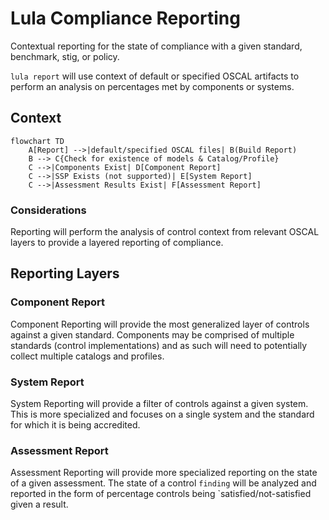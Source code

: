 # Lula Compliance Reporting

Contextual reporting for the state of compliance with a given standard, benchmark, stig, or policy.

`lula report` will use context of default or specified OSCAL artifacts to perform an analysis on percentages met by components or systems.

## Context

```mermaid
flowchart TD
    A[Report] -->|default/specified OSCAL files| B(Build Report)
    B --> C{Check for existence of models & Catalog/Profile}
    C -->|Components Exist| D[Component Report]
    C -->|SSP Exists (not supported)| E[System Report]
    C -->|Assessment Results Exist| F[Assessment Report]
```

### Considerations

Reporting will perform the analysis of control context from relevant OSCAL layers to provide a layered reporting of compliance.

## Reporting Layers

### Component Report

Component Reporting will provide the most generalized layer of controls against a given standard. Components may be comprised of multiple standards (control implementations) and as such will need to potentially collect multiple catalogs and profiles.

### System Report

System Reporting will provide a filter of controls against a given system. This is more specialized and focuses on a single system and the standard for which it is being accredited.

### Assessment Report

Assessment Reporting will provide more specialized reporting on the state of a given assessment. The state of a control `finding` will be analyzed and reported in the form of percentage controls being `satisfied/not-satisfied given a result.